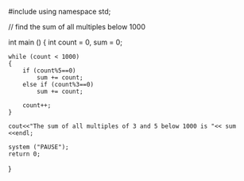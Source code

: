#include <iostream>
using namespace std;

// find the sum of all multiples below 1000

int main ()
{
    int count = 0, sum = 0;
    
    while (count < 1000)
    {
        if (count%5==0)
            sum += count;
        else if (count%3==0)
            sum += count;
        
        count++;
    }
    
    cout<<"The sum of all multiples of 3 and 5 below 1000 is "<< sum <<endl;
    
    system ("PAUSE");
    return 0;
}
